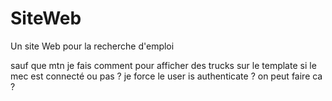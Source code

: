 # SiteWeb

Un site Web pour la recherche d'emploi

sauf que mtn je fais comment pour afficher des trucks sur le template si le mec est connecté ou pas ? je force le user is authenticate ? on peut faire ca ?

